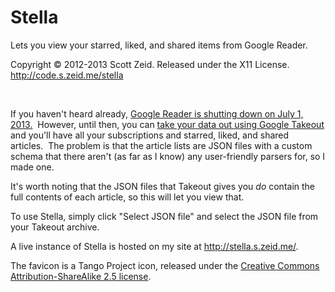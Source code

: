 Stella
======
Lets you view your starred, liked, and shared items from Google Reader.

Copyright © 2012-2013 Scott Zeid.  Released under the X11 License.  
<http://code.s.zeid.me/stella>

 

If you haven't heard already, [Google Reader is shutting down on July 1, 2013.][notice] 
However, until then, you can [take your data out using Google Takeout][takeout]
and you'll have all your subscriptions and starred, liked, and shared articles. 
The problem is that the article lists are JSON files with a custom schema that
there aren't (as far as I know) any user-friendly parsers for, so I made one.

It's worth noting that the JSON files that Takeout gives you *do* contain the
full contents of each article, so this will let you view that.

To use Stella, simply click "Select JSON file" and select the JSON file from
your Takeout archive.

A live instance of Stella is hosted on my site at <http://stella.s.zeid.me/>.

The favicon is a Tango Project icon, released under the [Creative Commons
Attribution-ShareAlike 2.5 license][cc-by-sa-2.5].




[notice]:        http://googlereader.blogspot.com/2013/03/powering-down-google-reader.html
[takeout]:       https://goo.gl/zijsh
[cc-by-sa-2.5]:  https://creativecommons.org/licenses/by-sa/2.5/deed.en
